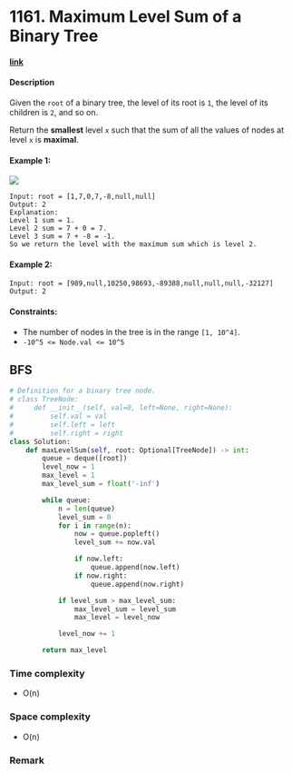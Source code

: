 # 1161. Maximum Level Sum of a Binary Tree

#### [link](https://leetcode.com/problems/maximum-level-sum-of-a-binary-tree/)

#### Description
Given the `root` of a binary tree, the level of its root is `1`, the level of its children is `2`, and so on.

Return the **smallest** level `x` such that the sum of all the values of nodes at level `x` is **maximal**.

#### Example 1:
![](https://assets.leetcode.com/uploads/2019/05/03/capture.JPG)
```
Input: root = [1,7,0,7,-8,null,null]
Output: 2
Explanation: 
Level 1 sum = 1.
Level 2 sum = 7 + 0 = 7.
Level 3 sum = 7 + -8 = -1.
So we return the level with the maximum sum which is level 2.
```
#### Example 2:
```
Input: root = [989,null,10250,98693,-89388,null,null,null,-32127]
Output: 2
```

#### Constraints:
* The number of nodes in the tree is in the range `[1, 10^4]`.
* `-10^5 <= Node.val <= 10^5`

## BFS
```python
# Definition for a binary tree node.
# class TreeNode:
#     def __init__(self, val=0, left=None, right=None):
#         self.val = val
#         self.left = left
#         self.right = right
class Solution:
    def maxLevelSum(self, root: Optional[TreeNode]) -> int:
        queue = deque([root])
        level_now = 1
        max_level = 1
        max_level_sum = float('-inf')

        while queue:
            n = len(queue)
            level_sum = 0
            for i in range(n):
                now = queue.popleft()
                level_sum += now.val

                if now.left:
                    queue.append(now.left)
                if now.right:
                    queue.append(now.right)

            if level_sum > max_level_sum:
                max_level_sum = level_sum
                max_level = level_now

            level_now += 1

        return max_level
```
### Time complexity
* O(n)
### Space complexity
* O(n)
### Remark